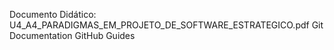 Documento Didático: U4_A4_PARADIGMAS_EM_PROJETO_DE_SOFTWARE_ESTRATEGICO.pdf
Git Documentation
GitHub Guides
